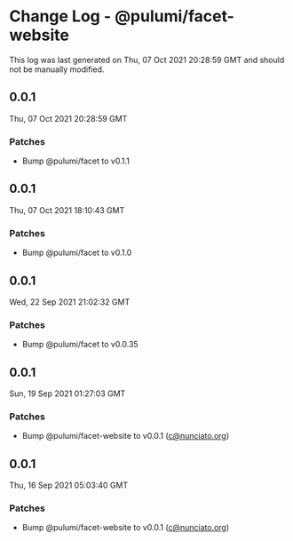 # Change Log - @pulumi/facet-website

This log was last generated on Thu, 07 Oct 2021 20:28:59 GMT and should not be manually modified.

<!-- Start content -->

## 0.0.1

Thu, 07 Oct 2021 20:28:59 GMT

### Patches

- Bump @pulumi/facet to v0.1.1

## 0.0.1

Thu, 07 Oct 2021 18:10:43 GMT

### Patches

- Bump @pulumi/facet to v0.1.0

## 0.0.1

Wed, 22 Sep 2021 21:02:32 GMT

### Patches

- Bump @pulumi/facet to v0.0.35

## 0.0.1

Sun, 19 Sep 2021 01:27:03 GMT

### Patches

- Bump @pulumi/facet-website to v0.0.1 (c@nunciato.org)

## 0.0.1

Thu, 16 Sep 2021 05:03:40 GMT

### Patches

- Bump @pulumi/facet-website to v0.0.1 (c@nunciato.org)
